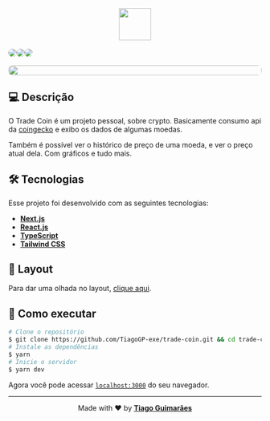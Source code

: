 <div align="center">
  <a href="https://trade-coin.vercel.app/">
  <img height="64px" src="https://cdn.discordapp.com/attachments/437386668756959245/963626271655481384/trade-coin.png"/>
  </a>
</div>

<br>

<div style="display: flex; width: 100%; bavkground: #ccc; g" align="center" >
  <img style="border-radius: 8px;" src="https://img.shields.io/badge/React-20232A?style=for-the-badge&logo=react&logoColor=61DAFB"/>
  <img style="border-radius: 8px;" src="https://img.shields.io/badge/TypeScript-007ACC?style=for-the-badge&logo=typescript&logoColor=white"/>
  <img style="border-radius: 8px;" src="https://img.shields.io/badge/Tailwind_CSS-38B2AC?style=for-the-badge&logo=tailwind-css&logoColor=white"/>
</div>

<br>

<div style="display: flex;" align="center" >
  <img style="border-radius: 8px; max-height: 400px; max-width: 700px;" src="https://cdn.discordapp.com/attachments/437386668756959245/963624978408939560/tradecoin-1.gif"  width="100%" height="100%" />
</div>

## 💻 Descrição

O Trade Coin é um projeto pessoal, sobre crypto. Basicamente consumo api da [coingecko](https://www.coingecko.com/en/api/documentation) e exibo os dados de algumas moedas.

Também é possível ver o histórico de preço de uma moeda, e ver o preço atual dela. Com gráficos e tudo mais.

## 🛠 Tecnologias

Esse projeto foi desenvolvido com as seguintes tecnologias:

- [**Next.js**](https://nextjs.org/)
- [**React.js**](https://reactjs.org)
- [**TypeScript**](https://www.typescriptlang.org/)
- [**Tailwind CSS**](https://tailwindcss.com/)

## 🔖 Layout

Para dar uma olhada no layout, [clique aqui](https://www.figma.com/file/j7vob4OeBgRBZJFXjR9f3d/TradeCoin?node-id=301%3A288).

## 🚀 Como executar

```bash
# Clone o repositório
$ git clone https://github.com/TiagoGP-exe/trade-coin.git && cd trade-coin
# Instale as dependências
$ yarn
# Inicie o servidor
$ yarn dev
```

Agora você pode acessar [`localhost:3000`](http://localhost:3000) do seu navegador.

---

<p align="center">Made with ❤️ by <a href="https://github.com/TiagoGP-exe"><b>Tiago Guimarães </b></a></p>

